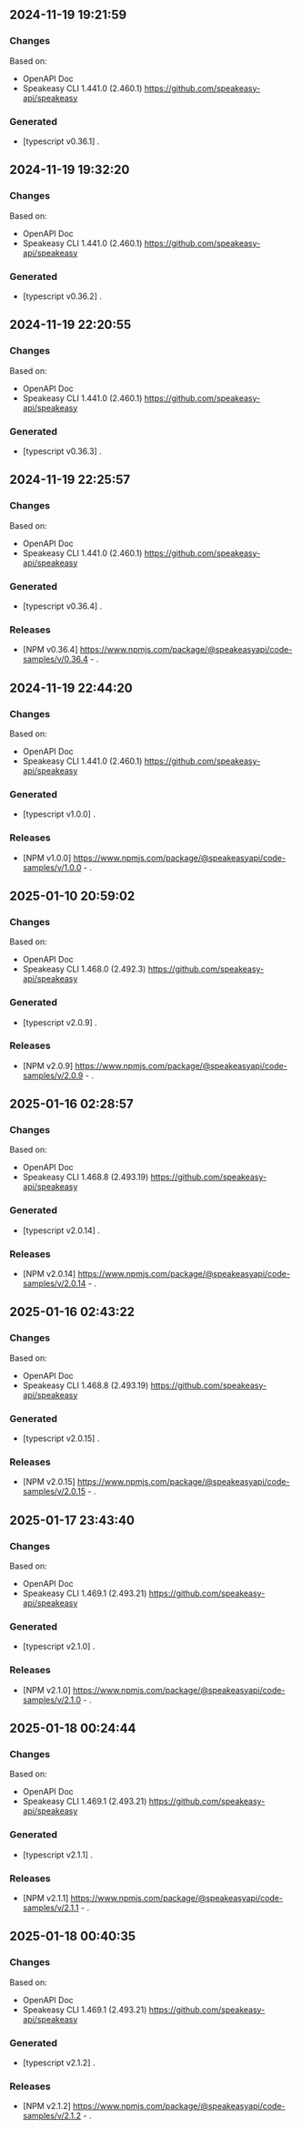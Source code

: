 

## 2024-11-19 19:21:59
### Changes
Based on:
- OpenAPI Doc  
- Speakeasy CLI 1.441.0 (2.460.1) https://github.com/speakeasy-api/speakeasy
### Generated
- [typescript v0.36.1] .

## 2024-11-19 19:32:20
### Changes
Based on:
- OpenAPI Doc  
- Speakeasy CLI 1.441.0 (2.460.1) https://github.com/speakeasy-api/speakeasy
### Generated
- [typescript v0.36.2] .

## 2024-11-19 22:20:55
### Changes
Based on:
- OpenAPI Doc  
- Speakeasy CLI 1.441.0 (2.460.1) https://github.com/speakeasy-api/speakeasy
### Generated
- [typescript v0.36.3] .

## 2024-11-19 22:25:57
### Changes
Based on:
- OpenAPI Doc  
- Speakeasy CLI 1.441.0 (2.460.1) https://github.com/speakeasy-api/speakeasy
### Generated
- [typescript v0.36.4] .
### Releases
- [NPM v0.36.4] https://www.npmjs.com/package/@speakeasyapi/code-samples/v/0.36.4 - .

## 2024-11-19 22:44:20
### Changes
Based on:
- OpenAPI Doc  
- Speakeasy CLI 1.441.0 (2.460.1) https://github.com/speakeasy-api/speakeasy
### Generated
- [typescript v1.0.0] .
### Releases
- [NPM v1.0.0] https://www.npmjs.com/package/@speakeasyapi/code-samples/v/1.0.0 - .

## 2025-01-10 20:59:02
### Changes
Based on:
- OpenAPI Doc  
- Speakeasy CLI 1.468.0 (2.492.3) https://github.com/speakeasy-api/speakeasy
### Generated
- [typescript v2.0.9] .
### Releases
- [NPM v2.0.9] https://www.npmjs.com/package/@speakeasyapi/code-samples/v/2.0.9 - .

## 2025-01-16 02:28:57
### Changes
Based on:
- OpenAPI Doc  
- Speakeasy CLI 1.468.8 (2.493.19) https://github.com/speakeasy-api/speakeasy
### Generated
- [typescript v2.0.14] .
### Releases
- [NPM v2.0.14] https://www.npmjs.com/package/@speakeasyapi/code-samples/v/2.0.14 - .

## 2025-01-16 02:43:22
### Changes
Based on:
- OpenAPI Doc  
- Speakeasy CLI 1.468.8 (2.493.19) https://github.com/speakeasy-api/speakeasy
### Generated
- [typescript v2.0.15] .
### Releases
- [NPM v2.0.15] https://www.npmjs.com/package/@speakeasyapi/code-samples/v/2.0.15 - .

## 2025-01-17 23:43:40
### Changes
Based on:
- OpenAPI Doc  
- Speakeasy CLI 1.469.1 (2.493.21) https://github.com/speakeasy-api/speakeasy
### Generated
- [typescript v2.1.0] .
### Releases
- [NPM v2.1.0] https://www.npmjs.com/package/@speakeasyapi/code-samples/v/2.1.0 - .

## 2025-01-18 00:24:44
### Changes
Based on:
- OpenAPI Doc  
- Speakeasy CLI 1.469.1 (2.493.21) https://github.com/speakeasy-api/speakeasy
### Generated
- [typescript v2.1.1] .
### Releases
- [NPM v2.1.1] https://www.npmjs.com/package/@speakeasyapi/code-samples/v/2.1.1 - .

## 2025-01-18 00:40:35
### Changes
Based on:
- OpenAPI Doc  
- Speakeasy CLI 1.469.1 (2.493.21) https://github.com/speakeasy-api/speakeasy
### Generated
- [typescript v2.1.2] .
### Releases
- [NPM v2.1.2] https://www.npmjs.com/package/@speakeasyapi/code-samples/v/2.1.2 - .
